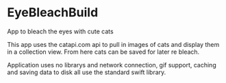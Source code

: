 # EyeBleachBuild

App to bleach the eyes with cute cats

This app uses the catapi.com api to pull in images of cats and display them in a collection view. From here cats can be saved
for later re bleach. 

Application uses no librarys and network connection, gif support, caching and saving data to disk all use the standard swift library.

